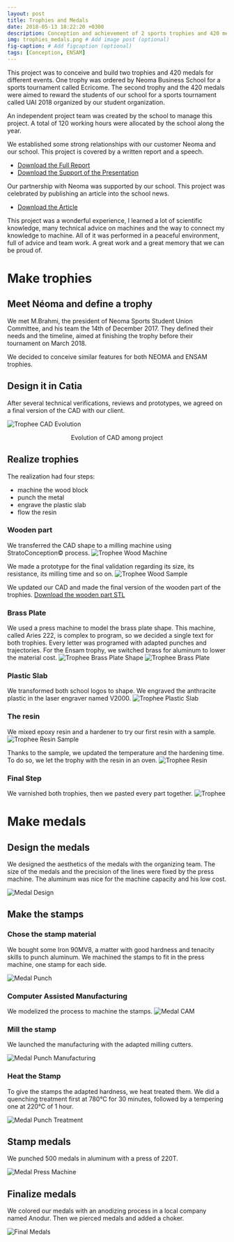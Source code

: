 ```yaml
---
layout: post
title: Trophies and Medals
date: 2018-05-13 18:22:20 +0300
description: Conception and achievement of 2 sports trophies and 420 medals for Neoma Business School and ENSAM tournaments# Add post description (optional)
img: trophies_medals.png # Add image post (optional)
fig-caption: # Add figcaption (optional)
tags: [Conception, ENSAM]
---
```

This project was to conceive and build two trophies and 420 medals for different events.
One trophy was ordered by Neoma Business School for a sports tournament called Ecricome. The second trophy and the 420 medals were aimed to reward the students of our school for a sports tournament called UAI 2018 organized by our student organization.

An independent project team was created by the school to manage this project. A total of 120 working hours were allocated by the school along the year.

We established some strong relationships with our customer Neoma and our school. This project is covered by a written report and a speech.

* [Download the Full Report][Trophies and Medals Report]
* [Download the Support of the Presentation][Trophies and Medals Presentation Support]

[Trophies and Medals Report]:{{site.baseurl}}/assets/download/Bourgeois%20Gaspard%20-%20Trophies%20and%20Medals%20-%20Report.pdf

[Trophies and Medals Presentation Support]:{{site.baseurl}}/assets/download/Bourgeois%20Gaspard%20-%20Trophies%20and%20Medals%20-%20Presentation%20Support.pdf


Our partnership with Neoma was supported by our school. This project was celebrated by publishing an article into the school news.

* [Download the Article][Trophies and Medals Article]

[Trophies and Medals Article]:{{site.baseurl}}/assets/download/Bourgeois%20Gaspard%20-%20Trophies%20and%20Medals%20-%20Article.pdf

This project was a wonderful experience, I learned a lot of scientific knowledge, many technical advice on machines and the way to connect my knowledge to machine. All of it was performed in a peaceful environment, full of advice and team work. A great work and a great memory that we can be proud of.

# Make trophies

## Meet Néoma and define a trophy
We met M.Brahmi, the president of Neoma Sports Student Union Committee, and his team the 14th of December 2017.
They defined their needs and the timeline, aimed at finishing the trophy before their tournament on March 2018.

We decided to conceive similar features for both NEOMA and ENSAM trophies.

## Design it in Catia
After several technical verifications, reviews and prototypes, we agreed on a final version of the CAD with our client.

![Trophee CAD Evolution]({{site.baseurl}}/assets/img/realise-sports-trophies-and-medals/trophy_cad_evolution.png)

<center>Evolution of CAD among project</center>

## Realize trophies

The realization had four steps:
- machine the wood block
- punch the metal
- engrave the plastic slab
- flow the resin

### Wooden part

We transferred the CAD shape to a milling machine using StratoConception© process.
![Trophee Wood Machine]({{site.baseurl}}/assets/img/realise-sports-trophies-and-medals/trophy_wood_machine.png)

We made a prototype for the final validation regarding its size, its resistance, its milling time and so on.
![Trophee Wood Sample]({{site.baseurl}}/assets/img/realise-sports-trophies-and-medals/trophy_wood_sample.png)

We updated our CAD and made the final version of the wooden part of the trophies.
[Download the wooden part STL][Wooden Part Trophy STL]

[Wooden Part Trophy STL]:{{site.baseurl}}/assets/download/Bourgeois%20Gaspard%20-%20Trophies%20and%20Medals%20-%20Wooden%20part%20trophy.stl

### Brass Plate

We used a press machine to model the brass plate shape. This machine, called Aries 222, is complex to program, so we decided a single text for both trophies.
Every letter was programed with adapted punches and trajectories.
For the Ensam trophy, we switched brass for aluminum to lower the material cost.
![Trophee Brass Plate Shape]({{site.baseurl}}/assets/img/realise-sports-trophies-and-medals/trophy_brass_plate_shape.png)
![Trophee Brass Plate]({{site.baseurl}}/assets/img/realise-sports-trophies-and-medals/trophy_brass_plate.png)

### Plastic Slab

We transformed both school logos to shape. We engraved the anthracite plastic in the laser engraver named V2000.
![Trophee Plastic Slab]({{site.baseurl}}/assets/img/realise-sports-trophies-and-medals/trophy_plastic_slab.png)

### The resin

We mixed epoxy resin and a hardener to try our first resin with a sample.
![Trophee Resin Sample]({{site.baseurl}}/assets/img/realise-sports-trophies-and-medals/trophy_resin_sample.png)

Thanks to the sample, we updated the temperature and the hardening time. To do so, we let the trophy with the resin in an oven.
![Trophee Resin]({{site.baseurl}}/assets/img/realise-sports-trophies-and-medals/trophy_resin.png)

### Final Step

We varnished both trophies, then we pasted every part together.
![Trophee]({{site.baseurl}}/assets/img/realise-sports-trophies-and-medals/trophy.png)

# Make medals

## Design the medals

We designed the aesthetics of the medals with the organizing team. The size of the medals and the precision of the lines were fixed by the press machine. The aluminum was nice for the machine capacity and his low cost.

![Medal Design]({{site.baseurl}}/assets/img/realise-sports-trophies-and-medals/medal_design.png)

## Make the stamps

### Chose the stamp material

We bought some Iron 90MV8, a matter with good hardness and tenacity skills to punch aluminum. We machined the stamps to fit in the press machine, one stamp for each side.

![Medal Punch]({{site.baseurl}}/assets/img/realise-sports-trophies-and-medals/medal_punch.png)

### Computer Assisted Manufacturing

We modelized the process to machine the stamps.
![Medal CAM]({{site.baseurl}}/assets/img/realise-sports-trophies-and-medals/medal_cam.png)

### Mill the stamp

We launched the manufacturing with the adapted milling cutters.

![Medal Punch Manufacturing]({{site.baseurl}}/assets/img/realise-sports-trophies-and-medals/medal_press_manufacturing.png)

### Heat the Stamp

To give the stamps the adapted hardness, we heat treated them. We did a quenching treatment first at 780°C for 30 minutes, followed by a tempering one at 220°C of 1 hour.

![Medal Punch Treatment]({{site.baseurl}}/assets/img/realise-sports-trophies-and-medals/medal_punch_treatment.png)

## Stamp medals

We punched 500 medals in aluminum with a press of 220T.

![Medal Press Machine]({{site.baseurl}}/assets/img/realise-sports-trophies-and-medals/medal_press_machine.png)


## Finalize medals

We colored our medals with an anodizing process in a local company named Anodur. Then we pierced medals and added a choker.

![Final Medals]({{site.baseurl}}/assets/img/realise-sports-trophies-and-medals/medal_final.png)
